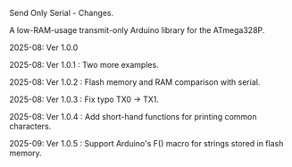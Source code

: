 Send Only Serial - Changes.

A low-RAM-usage transmit-only Arduino library for the ATmega328P.

2025-08:  Ver 1.0.0

2025-08:  Ver 1.0.1 : Two more examples.

2025-08:  Ver 1.0.2 : Flash memory and RAM comparison with serial.

2025-08:  Ver 1.0.3 : Fix typo TX0 -> TX1.

2025-08:  Ver 1.0.4 : Add short-hand functions for printing common characters.

2025-09:  Ver 1.0.5 : Support Arduino's F() macro for strings stored in flash memory.
